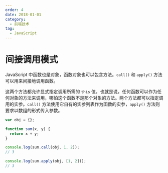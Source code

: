 ```yaml
---
order: 4
date: 2018-01-01
category:
  - 前端技术
tag:
  - JavaScript
---
```


# 间接调用模式

JavaScript 中函数也是对象，函数对象也可以包含方法。`call()` 和 `apply()` 方法可以用来间接地调用函数。

这两个方法都允许显式指定调用所需的 `this` 值，也就是说，任何函数可以作为任何对象的方法来调用，哪怕这个函数不是那个对象的方法。两个方法都可以指定调用的实参。`call()` 方法使用它自有的实参列表作为函数的实参，`apply()` 方法则要求以数组的形式传入参数。

```js
var obj = {};

function sum(x, y) {
  return x + y;
}

console.log(sum.call(obj, 1, 2));
// 3

console.log(sum.apply(obj, [1, 2]));
// 3
```
